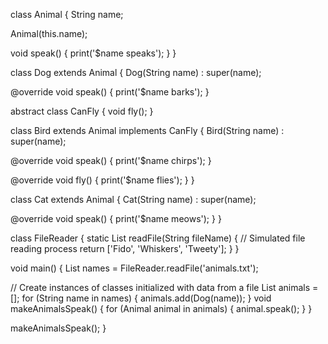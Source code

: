 class Animal {
  String name;
  
  Animal(this.name);
  
  void speak() {
    print('$name speaks');
  }
}

class Dog extends Animal {
  Dog(String name) : super(name);
  
  @override
  void speak() {
    print('$name barks');
  }

abstract class CanFly {
  void fly();
}

class Bird extends Animal implements CanFly {
  Bird(String name) : super(name);
  
  @override
  void speak() {
    print('$name chirps');
  }
  
  @override
  void fly() {
    print('$name flies');
  }
}

class Cat extends Animal {
  Cat(String name) : super(name);
  
  @override
  void speak() {
    print('$name meows');
  }
}

class FileReader {
  static List<String> readFile(String fileName) {
    // Simulated file reading process
    return ['Fido', 'Whiskers', 'Tweety'];
  }
}

void main() {
  List<String> names = FileReader.readFile('animals.txt');
  
  // Create instances of classes initialized with data from a file
  List<Animal> animals = [];
  for (String name in names) {
    animals.add(Dog(name));
  }
  void makeAnimalsSpeak() {
    for (Animal animal in animals) {
      animal.speak();
    }
  }
  
  makeAnimalsSpeak();
}

